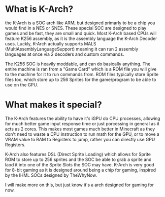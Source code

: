 # What is K-Arch?
the K-Arch is a SOC arch like ARM, but designed primarly to be a chip you would find in a NES or SNES. These special SOC are designed to play games and be fast, they are small and quick.
Most K-Arch based CPUs will feature K256 assembly, as it is the assembly language the K-Arch Decoder uses. Luckly, K-Arch actually supports MALS (MultiAssemblyLanguageSupport) meaning it can run 2 assembly languages at once via 2 decoders and custom commands.

The K256 SOC is heavily moddable, and can do basically anything. The entire machine is ran from a "Game Card" which is a ROM file you will give to the machine for it to run commands from. ROM files typically store Sprite files too, which store up to 256 Sprites for the game/program to be able to use on the GPU.

# What makes it special?

The K-Arch features the ability to have it's iGPU do CPU processes, allowing for much better game input response time or just porcessing in general as it acts as 2 cores. This makes most games much better in Minecraft as they don't need to waste a CPU instruction to run math for the GPU, or to move a VRAM value to RAM to Registers to jump, rather you can directly use GPU Registers.

K-Arch also features DSL (Direct Sprite Loading) which allows for Sprite ROM to store up to 256 sprites and the SOC be able to grab a sprite and laod it into one of the Sprite Slots the SOC may have.
K-Arch is very good for 8-bit gaming as it is designed around being a chip for gaming, inspired by the IHML SOCs designed by TheWhyNow.

I will make more on this, but just know it's a arch designed for gaming for now.
